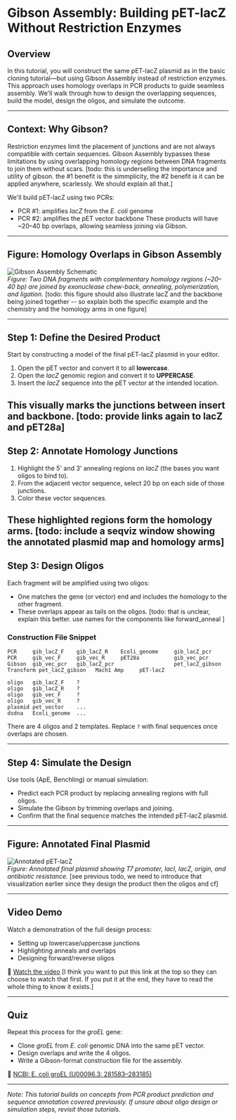 
# Gibson Assembly: Building pET-lacZ Without Restriction Enzymes

## Overview
In this tutorial, you will construct the same pET-lacZ plasmid as in the basic cloning tutorial—but using Gibson Assembly 
instead of restriction enzymes. This approach uses homology overlaps in PCR products to guide seamless assembly. We'll walk 
through how to design the overlapping sequences, build the model, design the oligos, and simulate the outcome.

---

## Context: Why Gibson?
Restriction enzymes limit the placement of junctions and are not always compatible with certain sequences. Gibson Assembly 
bypasses these limitations by using overlapping homology regions between DNA fragments to join them without scars. [todo: this is underselling the importance and utility of gibson.  the #1 benefit is the simmplicity, the #2 benefit is it can be applied anywhere, scarlessly. We should explain all that.]

We'll build pET-lacZ using two PCRs:
- PCR #1: amplifies *lacZ* from the *E. coli* genome
- PCR #2: amplifies the pET vector backbone
These products will have ~20–40 bp overlaps, allowing seamless joining via Gibson.

---

## Figure: Homology Overlaps in Gibson Assembly

![Gibson Assembly Schematic](images/gibson_homology_overlap.png)  
*Figure: Two DNA fragments with complementary homology regions (~20–40 bp) are joined by exonuclease chew-back, annealing, polymerization, and ligation.* [todo:  this figure should also illustrate lacZ and the backbone being joined together -- so explain both the specific example and the chemistry and the homology arms in one figure]

---

## Step 1: Define the Desired Product
Start by constructing a model of the final pET-lacZ plasmid in your editor.

1. Open the pET vector and convert it to all **lowercase**.
2. Open the *lacZ* genomic region and convert it to **UPPERCASE**.
3. Insert the *lacZ* sequence into the pET vector at the intended location.

This visually marks the junctions between insert and backbone.
[todo:  provide links again to lacZ and pET28a]
---

## Step 2: Annotate Homology Junctions
1. Highlight the 5' and 3' annealing regions on *lacZ* (the bases you want oligos to bind to).
2. From the adjacent vector sequence, select 20 bp on each side of those junctions.
3. Color these vector sequences.

These highlighted regions form the **homology arms**.
[todo:  include a seqviz window showing the annotated plasmid map and homology arms]
---

## Step 3: Design Oligos
Each fragment will be amplified using two oligos:
- One matches the gene (or vector) end and includes the homology to the other fragment.
- These overlaps appear as tails on the oligos.
[todo: that is unclear, explain this better.  use names for the components like forward_anneal ]

### Construction File Snippet
```
PCR     gib_lacZ_F    gib_lacZ_R    Ecoli_genome     gib_lacZ_pcr
PCR     gib_vec_F     gib_vec_R     pET28a           gib_vec_pcr
Gibson  gib_vec_pcr   gib_lacZ_pcr                   pet_lacZ_gibson
Transform pet_lacZ_gibson   Mach1 Amp     pET-lacZ

oligo   gib_lacZ_F    ?
oligo   gib_lacZ_R    ?
oligo   gib_vec_F     ?
oligo   gib_vec_R     ?
plasmid pet_vector    ...
dsdna   Ecoli_genome  ...
```

There are 4 oligos and 2 templates. Replace `?` with final sequences once overlaps are chosen.

---

## Step 4: Simulate the Design
Use tools (ApE, Benchling) or manual simulation:

- Predict each PCR product by replacing annealing regions with full oligos.
- Simulate the Gibson by trimming overlaps and joining.
- Confirm that the final sequence matches the intended pET-lacZ plasmid.

---

## Figure: Annotated Final Plasmid

![Annotated pET-lacZ](images/pet_lacZ_seqviz.png)  
*Figure: Annotated final plasmid showing T7 promoter, lacI, lacZ, origin, and antibiotic resistance.*
[see previous todo, we need to introduce that visualization earlier since they design the product then the oligos and cf]

---

## Video Demo
Watch a demonstration of the full design process:
- Setting up lowercase/uppercase junctions
- Highlighting anneals and overlaps
- Designing forward/reverse oligos

🎥 [Watch the video](https://www.youtube.com/embed/STUB_URL_PLACEHOLDER)
[I think you want to put this link at the top so they can choose to watch that first.  If you put it at the end, they have to read the whole thing to know it exists.]

---

## Quiz

Repeat this process for the *groEL* gene:
- Clone *groEL* from *E. coli* genomic DNA into the same pET vector.
- Design overlaps and write the 4 oligos.
- Write a Gibson-format construction file for the assembly.

🔗 [NCBI: E. coli groEL (U00096.3: 281583–283185)](https://www.ncbi.nlm.nih.gov/nuccore/U00096.3?report=genbank&from=281583&to=283185)

---

*Note: This tutorial builds on concepts from PCR product prediction and sequence annotation covered previously. If unsure about oligo design or simulation steps, revisit those tutorials.*
